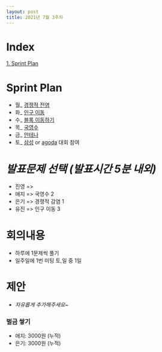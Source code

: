 ```yaml
---
layout: post
title: 2021년 7월 3주차
---
```


# Index

[1. Sprint Plan](#Sprint-Plan)



# Sprint Plan

- 월_ [경쟁적 전염](https://www.acmicpc.net/problem/18405)
- 화_ [인구 이동](https://www.acmicpc.net/problem/16234)
- 수_ [블록 이동하기](https://programmers.co.kr/learn/courses/30/lessons/60063)
- 목_ [국영수](https://www.acmicpc.net/problem/10825)
- 금_ [안테나](https://www.acmicpc.net/problem/18310)
- 토_ [삼성](https://research.samsung.com/scpc) or [agoda](https://codegoda.io/) 대회 참여



# _발표문제 선택 (발표시간 5분 내외)_

- 진영 =>   
- 애지 => 국영수 2
- 은기 => 경쟁적 감염 1
- 유진 => 인구 이동 3



# 회의내용

- 하루에 1문제씩 풀기
- 일주일에 1번 미팅 토,일 중 1일



# 제안

- _자유롭게 추가해주세요~_



### 벌금 쌓기

- 애지: 3000원 (누적)
- 은기: 3000원 (누적)
